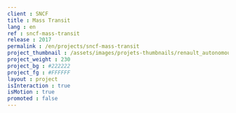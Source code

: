 ```yaml
---
client : SNCF
title : Mass Transit
lang : en
ref : sncf-mass-transit
release : 2017
permalink : /en/projects/sncf-mass-transit
project_thumbnail : /assets/images/projets-thumbnails/renault_autonomous_thumb.png
project_weight : 230
project_bg : #222222
project_fg : #FFFFFF
layout : project
isInteraction : true
isMotion : true
promoted : false
---
```

